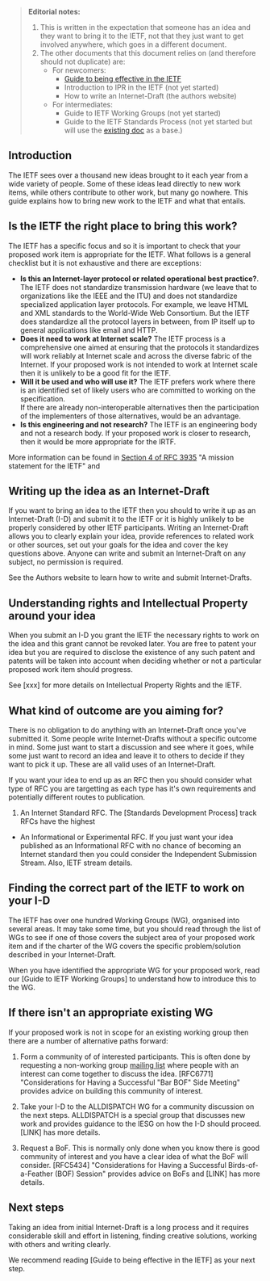 > **Editorial notes:**
> 1. This is written in the expectation that someone has an idea and they want to bring it to the IETF, not that they just want to get involved anywhere, which goes in a different document.
> 2. The other documents that this document relies on (and therefore should not duplicate) are:
>    * For newcomers:
>       * [Guide to being effective in the IETF](/Guide%20to%20being%20effective%20in%20the%20IETF.md) 
>       * Introduction to IPR in the IETF (not yet started)
>       * How to write an Internet-Draft (the authors website)
>    * For intermediates:
>       * Guide to IETF Working Groups (not yet started)
>       * Guide to the IETF Standards Process (not yet started but will use the [existing doc](https://www.ietf.org/standards/process/informal/) as a base.)

## Introduction
The IETF sees over a thousand new ideas brought to it each year from a wide variety of people. Some of these ideas lead directly to new work items, while others contribute to other work, but many go nowhere. This guide explains how to bring new work to the IETF and what that entails.

## Is the IETF the right place to bring this work?
The IETF has a specific focus and so it is important to check that your proposed work item is appropriate for the IETF.  What follows is a general checklist but it is not exhaustive and there are exceptions:

* **Is this an Internet-layer protocol or related operational best practice?**.  The IETF does not standardize transmission hardware (we leave that to organizations like the IEEE and the ITU) and does not standardize specialized application layer protocols. For example, we leave HTML and XML standards to the World-Wide Web Consortium. But the IETF does standardize all the protocol layers in between, from IP itself up to general applications like email and HTTP.
* **Does it need to work at Internet scale?**  The IETF process is a comprehensive one aimed at ensuring that the protocols it standardizes will work reliably at Internet scale and across the diverse fabric of the Internet. If your proposed work is not intended to work at Internet scale then it is unlikely to be a good fit for the IETF. 
* **Will it be used and who will use it?**  The IETF prefers work where there is an identified set of likely users who are committed to working on the specification.  
If there are already non-interoperable alternatives then the participation of the implementers of those alternatives, would be an advantage.
* **Is this engineering and not research?** The IETF is an engineering body and not a research body.  If your proposed work is closer to research, then it would be more appropriate for the IRTF.

More information can be found in [Section 4 of RFC 3935](https://datatracker.ietf.org/doc/html/rfc3935#section-4) "A mission statement for the IETF" and 

## Writing up the idea as an Internet-Draft
If you want to bring an idea to the IETF then you should to write it up as an Internet-Draft (I-D) and submit it to the IETF or it is highly unlikely to be properly considered by other IETF participants.  Writing an Internet-Draft allows you to clearly explain your idea, provide references to related work or other sources, set out your goals for the idea and cover the key questions above.  Anyone can write and submit an Internet-Draft on any subject, no permission is required.

See the Authors website to learn how to write and submit Internet-Drafts.

## Understanding rights and Intellectual Property around your idea
When you submit an I-D you grant the IETF the necessary rights to work on the idea and this grant cannot be revoked later. You are free to patent your idea but you are required to disclose the existence of any such patent and patents will be taken into account when deciding whether or not a particular proposed work item should progress.  

See [xxx] for more details on Intellectual Property Rights and the IETF.

## What kind of outcome are you aiming for?
There is no obligation to do anything with an Internet-Draft once you've submitted it.  Some people write Internet-Drafts without a specific outcome in mind.  Some just want to start a discussion and see where it goes, while some just want to record an idea and leave it to others to decide if they want to pick it up.  These are all valid uses of an Internet-Draft.

If you want your idea to end up as an RFC then you should consider what type of RFC you are targetting as each type has it's own requirements and potentially different routes to publication.

1.  An Internet Standard RFC.  The [Standards Development Process] track RFCs have the highest 

* An Informational or Experimental RFC.  If you just want your idea published as an Informational RFC with no chance of becoming an Internet standard then you could consider the Independent Submission Stream.  Also, IETF stream details.

## Finding the correct part of the IETF to work on your I-D
The IETF has over one hundred Working Groups (WG), organised into several areas.  It may take some time, but you should read through the list of WGs to see if one of those covers the subject area of your proposed work item and if the charter of the WG covers the specific problem/solution described in your Internet-Draft.

When you have identified the appropriate WG for your proposed work, read our [Guide to IETF Working Groups] to understand how to introduce this to the WG.

## If there isn't an appropriate existing WG
If your proposed work is not in scope for an existing working group then there are a number of alternative paths forward:

1. Form a community of of interested participants.  This is often done by requesting a non-working group [mailing list](https://www.ietf.org/how/lists/) where people with an interest can come together to discuss the idea. [RFC6771] "Considerations for Having a Successful "Bar BOF" Side Meeting" provides advice on building this community of interest.

2. Take your I-D to the ALLDISPATCH WG for a community discussion on the next steps.  ALLDISPATCH is a special group that discusses new work and provides guidance to the IESG on how the I-D should proceed. [LINK] has more details.

3. Request a BoF.  This is normally only done when you know there is good community of interest and you have a clear idea of what the BoF will consider. [RFC5434] "Considerations for Having a Successful Birds-of-a-Feather (BOF) Session" provides advice on BoFs and [LINK] has more details.

## Next steps
Taking an idea from initial Internet-Draft is a long process and it requires considerable skill and effort in listening, finding creative solutions, working with others and writing clearly.

We recommend reading [Guide to being effective in the IETF] as your next step.